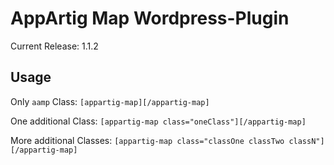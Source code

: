 # AppArtig Map Wordpress-Plugin

Current Release: 1.1.2

## Usage

Only `aamp` Class:
`[appartig-map][/appartig-map]`

One additional Class:
`[appartig-map class="oneClass"][/appartig-map]` 

More additional Classes:
`[appartig-map class="classOne classTwo classN"][/appartig-map]`